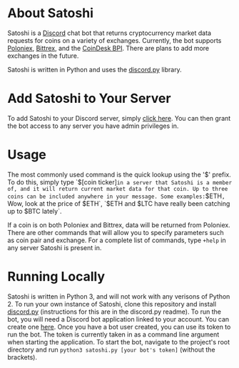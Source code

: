 # About Satoshi

Satoshi is a [Discord](discord.gg) chat bot that returns cryptocurrency market data requests for coins on a variety of exchanges. Currently, the bot supports [Poloniex](https://poloniex.com), [Bittrex](https://bittrex.com), and the [CoinDesk BPI](https://www.coindesk.com/price/). There are plans to add more exchanges in the future. 

Satoshi is written in Python and uses the [discord.py](https://github.com/Rapptz/discord.py) library.

# Add Satoshi to Your Server

To add Satoshi to your Discord server, simply [click here](https://discordapp.com/oauth2/authorize?client_id=315215494896680972&scope=bot&permissions=0). You can then grant the bot access to any server you have admin privileges in. 

# Usage

The most commonly used command is the quick lookup using the '$' prefix. To do this, simply type `$[coin ticker]` in a server that Satoshi is a member of, and it will return current market data for that coin. Up to three coins can be included anywhere in your message. Some examples: `$ETH`, `Wow, look at the price of $ETH`, `$ETH and $LTC have really been catching up to $BTC lately`. 

If a coin is on both Poloniex and Bittrex, data will be returned from Poloniex. There are other commands that will allow you to specify parameters such as coin pair and exchange. For a complete list of commands, type `+help` in any server Satoshi is present in.

# Running Locally

Satoshi is written in Python 3, and will not work with any verisons of Python 2. To run your own instance of Satoshi, clone this repository and install [discord.py](https://github.com/Rapptz/discord.py) (instructions for this are in the discord.py readme). To run the bot, you will need a Discord bot application linked to your account. You can create one [here](https://discordapp.com/developers/applications/me). Once you have a bot user created, you can use its token to run the bot. The token is currently taken in as a command line argument when starting the application. To start the bot, navigate to the project's root directory and run `python3 satoshi.py [your bot's token]` (without the brackets). 
